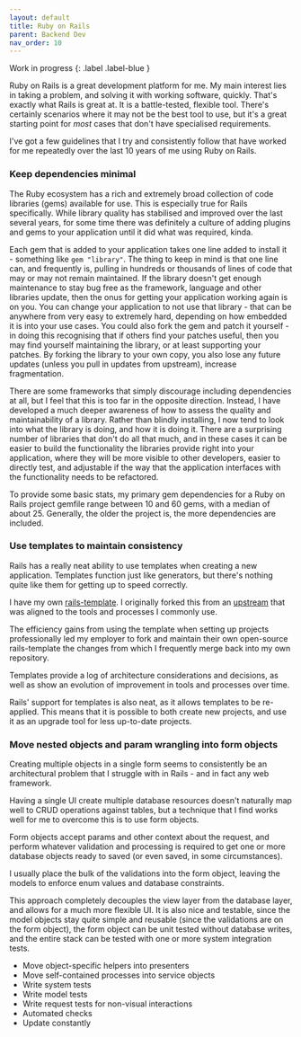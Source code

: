 ```yaml
---
layout: default
title: Ruby on Rails
parent: Backend Dev
nav_order: 10
---
```


Work in progress
{: .label .label-blue }

Ruby on Rails is a great development platform for me. My main interest lies in taking a problem, and solving it with working software, quickly. That's exactly what Rails is great at. It is a battle-tested, flexible tool. There's certainly scenarios where it may not be the best tool to use, but it's a great starting point for _most_ cases that don't have specialised requirements.

I've got a few guidelines that I try and consistently follow that have worked for me repeatedly over the last 10 years of me using Ruby on Rails.

### Keep dependencies minimal

The Ruby ecosystem has a rich and extremely broad collection of code libraries (gems) available for use. This is especially true for Rails specifically. While library quality has stabilised and improved over the last several years, for some time there was definitely a culture of adding plugins and gems to your application until it did what was required, kinda. 

Each gem that is added to your application takes one line added to install it - something like `gem "library"`. The thing to keep in mind is that one line can, and frequently is, pulling in hundreds or thousands of lines of code that may or may not remain maintained. If the library doesn't get enough maintenance to stay bug free as the framework, language and other libraries update, then the onus for getting your application working again is on you. You can change your application to not use that library - that can be anywhere from very easy to extremely hard, depending on how embedded it is into your use cases. You could also fork the gem and patch it yourself - in doing this recognising that if others find your patches useful, then you may find yourself maintaining the library, or at least supporting your patches. By forking the library to your own copy, you also lose any future updates (unless you pull in updates from upstream), increase fragmentation. 

There are some frameworks that simply discourage including dependencies at all,
but I feel that this is too far in the opposite direction. Instead, I have
developed a much deeper awareness of how to assess the quality and
maintainability of a library. Rather than blindly installing, I now tend to look
into what the library is doing, and how it is doing it. There are a surprising
number of libraries that don't do all that much, and in these cases it can be
easier to build the functionality the libraries provide right into your
application, where they will be more visible to other developers, easier to
directly test, and adjustable if the way that the application interfaces with
the functionality needs to be refactored.

To provide some basic stats, my primary gem dependencies for a Ruby on Rails project gemfile range between 10 and 60 gems, with a median of about 25. Generally, the older the project is, the more dependencies are included.

### Use templates to maintain consistency

Rails has a really neat ability to use templates when creating a new application. Templates function just like generators, but there's nothing quite like them for getting up to speed correctly.

I have my own [rails-template](http://github.com/joshmcarthur/rails-template). I originally forked this from an [upstream](https://github.com/mattbrictson/rails-template) that was aligned to the tools and processes I commonly use. 

The efficiency gains from using the template when setting up projects professionally led my employer to fork and maintain their own open-source rails-template the changes from which I frequently merge back into my own repository.

Templates provide a log of architecture considerations and decisions, as well as show an evolution of improvement in tools and processes over time. 

Rails' support for templates is also neat, as it allows templates to be re-applied. This means that it is possible to both create new projects, and use it as an upgrade tool for less up-to-date projects.

### Move nested objects and param wrangling into form objects

Creating multiple objects in a single form seems to consistently be an architectural problem that I struggle with in Rails - and in fact any web framework.

Having a single UI create multiple database resources doesn't naturally map well to CRUD operations against tables, but a technique that I find works well for me to overcome this is to use form objects.

Form objects accept params and other context about the request, and perform whatever validation and processing is required to get one or more database objects ready to saved (or even saved, in some circumstances).

I usually place the bulk of the validations into the form object, leaving the models to enforce enum values and database constraints. 

This approach completely decouples the view layer from the database layer, and allows for a much more flexible UI. It is also nice and testable, since the model objects stay quite simple and reusable (since the validations are on the form object), the form object can be unit tested without database writes, and the entire stack can be tested with one or more system integration tests.

* Move object-specific helpers into presenters
* Move self-contained processes into service objects
* Write system tests
* Write model tests
* Write request tests for non-visual interactions
* Automated checks
* Update constantly
